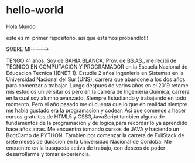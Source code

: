 # hello-world
Hola Mundo

este es mi primer repositorio, asi que 
estamos probandlo!!!

SOBRE MI----->

TENGO 41 años, Soy de BAHIA BLANCA, Prov. de BS.AS., 
me recibi de TECNICO EN COMPUTACION Y PROGRAMADOR en la 
Escuela Nacional de Educacion Tecnica 1(ENET 1).
Estudie 2 años Ingenieria en Sistemas en la Universidad Nacional del Sur (UNS), 
carrera que abandone a los dos años para comenzar a trabajar. Luego despues de varios años 
en el 2019 retome mis estudios universitarios pero en la carrera de Ingenieria Quimica, carrera
en la cual soy alumno avanzado. Siempre Estudiando y trabajando en todo momento.
Pero el año pasado me di cuenta que lo que en  realidad siempre me habia gustado era la programacion y codear.
Asi que comence a hacer cursos gratuitos de HTML5 y CSS3,JavaScript tambien alguno de fundamentos de la programacion 
y de logica,para recordar lo ya aprendido hace años atras. 
Me encuentro tomando cursos de JAVA y haciendo un BootCamp de PYTHON.
Tambien por comenzar la carrera de FullStack de siete meses de duracion en la Universidad Nacional de  Cordoba.
Me encuentro en la busqueda activa de trabajo, con deseos de poder desarrollarme y tomar experiencia.

